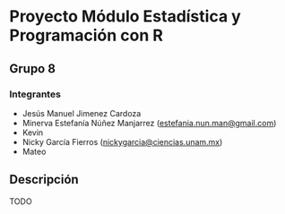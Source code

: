 # Proyecto Módulo Estadística y Programación con R

## Grupo 8

### Integrantes
- Jesús Manuel Jimenez Cardoza
- Minerva Estefanía Núñez Manjarrez (estefania.nun.man@gmail.com)
- Kevin
- Nicky García Fierros (nickygarcia@ciencias.unam.mx)
- Mateo

## Descripción

TODO

